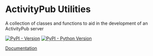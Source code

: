 # ActivityPub Utilities

A collection of classes and functions to aid in the development of an ActivityPub server

[![PyPI - Version](https://img.shields.io/pypi/v/activitypub-utils.svg)](https://pypi.org/project/activitypub-utils)
[![PyPI - Python Version](https://img.shields.io/pypi/pyversions/activitypub-utils.svg)](https://pypi.org/project/activitypub-utils)

[Documentation](https://docs.barkshark.xyz/aputils)

